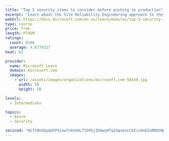 ```yaml
---
title: "Top 5 security items to consider before pushing to production"
excerpt: "Learn about the Site Reliability Engineering approach to the challenge of assuring reliability and gain a better understanding of why it matters."
webUrl: https://docs.microsoft.com/en-us/learn/modules/top-5-security-items-to-consider/
type: course
price: Free
length: PT45M
ratings:
  count: 8166
  average: 4.6779327
heat: 61

provider:
  name: Microsoft Learn
  domain: microsoft.com
  images:
    - url: /assets/images/organizations/microsoft.com-50x50.jpg
      width: 50
      height: 50

levels:
  - Intermediate

topics:
  - Azure
  - Security

secured: "WifsNodQyqGhPViuwfnOvk0LfIDVGjIDmwyHfqiOqseocCmI/v4n6ZxRRbYWpWJ/RlOt5FxpiJRok6H/VZgE84GGDHMtu4zAWGKRYu/7GH8GnYMtl1f47rsOZyL/ovldgl7K58SOXED5qUIqoTu+aulyFIjp6GHWhFbai0o2ievDCiamX1XhoiK4jdvQT232RQ/wOHcIYpy/Xbm0OiBTicoXgiMwr1Z8wjE49sososlmn7lUgMcmtxkPuR8eltOv1QX9wQcLKS+JTvqBTBhoVkgkGL/X5FZoqVLJwbzxS7y+mvgKZTtbJ/DracfgFgU9C+6v88KqwMVFEqJ0l78L4xPpSrac2DysOwXsu91KWI/qVwQwMYi+7/7yXLwF0Y7aO5i7/Du+SxASM20xWjrnOSvQYbCEDnADWnlJ444HU+4=;50O5DsaZgEG4VO/QwS/pog=="
---
```


